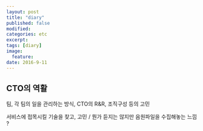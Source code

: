 ```yaml
---
layout: post
title: "diary"
published: false
modified: 
categories: etc
excerpt:
tags: [diary]
image:
  feature:
date: 2016-9-11
---
```


## CTO의 역활
팀, 각 팀의 일을 관리하는 방식, CTO의 R&R, 조직구성 등의 고민

서비스에 접목시킬 기술을 찾고, 고민 / 뭔가 듣지는 않지만 음원파일을 수집해놓는 느낌 ?

